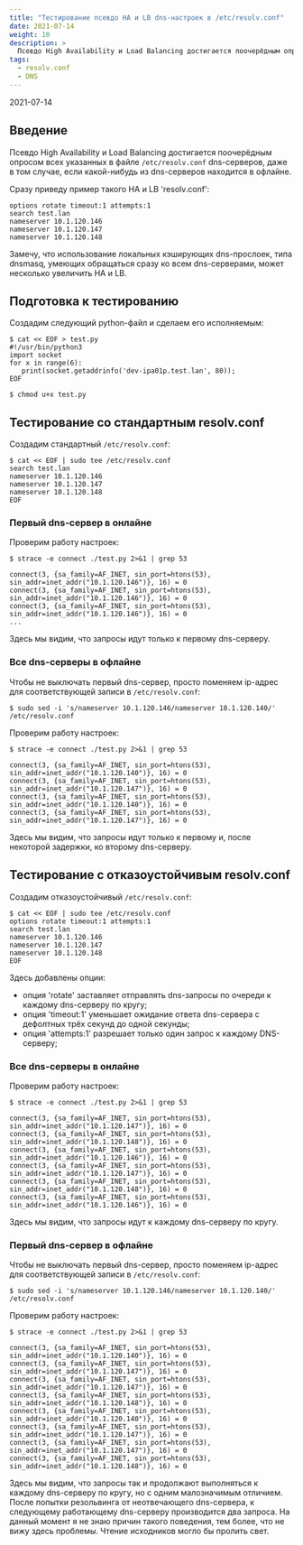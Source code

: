 ```yaml
---
title: "Тестирование псевдо HA и LB dns-настроек в /etc/resolv.conf"
date: 2021-07-14
weight: 10
description: >
  Псевдо High Availability и Load Balancing достигается поочерёдным опросом всех указанных в файле `/etc/resolv.conf` dns-серверов, даже в том случае, если какой-нибудь из dns-серверов находится в офлайне.
tags:
  - resolv.conf
  - DNS
---
```


2021-07-14

## Введение
Псевдо High Availability и Load Balancing достигается поочерёдным опросом всех указанных в файле `/etc/resolv.conf` dns-серверов, даже в том случае, если какой-нибудь из dns-серверов находится в офлайне.

Сразу приведу пример такого HA и LB 'resolv.conf':
```
options rotate timeout:1 attempts:1
search test.lan
nameserver 10.1.120.146
nameserver 10.1.120.147
nameserver 10.1.120.148
```

Замечу, что использование локальных кэширующих dns-прослоек, типа dnsmasq, умеющих обращаться сразу ко всем dns-серверами, может несколько увеличить HA и LB.

## Подготовка к тестированию
Создадим следующий python-файл и сделаем его исполняемым:
```
$ cat << EOF > test.py
#!/usr/bin/python3
import socket
for x in range(6):
   print(socket.getaddrinfo('dev-ipa01p.test.lan', 80));
EOF

$ chmod u+x test.py
```

## Тестирование со стандартным resolv.conf
Создадим стандартный `/etc/resolv.conf`:
```
$ cat << EOF | sudo tee /etc/resolv.conf
search test.lan
nameserver 10.1.120.146
nameserver 10.1.120.147
nameserver 10.1.120.148
EOF
```

### Первый dns-сервер в онлайне
Проверим работу настроек:
```
$ strace -e connect ./test.py 2>&1 | grep 53

connect(3, {sa_family=AF_INET, sin_port=htons(53), sin_addr=inet_addr("10.1.120.146")}, 16) = 0
connect(3, {sa_family=AF_INET, sin_port=htons(53), sin_addr=inet_addr("10.1.120.146")}, 16) = 0
connect(3, {sa_family=AF_INET, sin_port=htons(53), sin_addr=inet_addr("10.1.120.146")}, 16) = 0
...
```

Здесь мы видим, что запросы идут только к первому dns-серверу.

### Все dns-серверы в офлайне
Чтобы не выключать первый dns-сервер, просто поменяем ip-адрес для соответствующей записи в `/etc/resolv.conf`:
```
$ sudo sed -i 's/nameserver 10.1.120.146/nameserver 10.1.120.140/' /etc/resolv.conf
```

Проверим работу настроек:
```
$ strace -e connect ./test.py 2>&1 | grep 53

connect(3, {sa_family=AF_INET, sin_port=htons(53), sin_addr=inet_addr("10.1.120.140")}, 16) = 0
connect(3, {sa_family=AF_INET, sin_port=htons(53), sin_addr=inet_addr("10.1.120.147")}, 16) = 0
connect(3, {sa_family=AF_INET, sin_port=htons(53), sin_addr=inet_addr("10.1.120.140")}, 16) = 0
connect(3, {sa_family=AF_INET, sin_port=htons(53), sin_addr=inet_addr("10.1.120.147")}, 16) = 0
```

Здесь мы видим, что запросы идут только к первому и, после некоторой задержки, ко второму dns-серверу.

## Тестирование с отказоустойчивым resolv.conf
Создадим отказоустойчивый `/etc/resolv.conf`:
```
$ cat << EOF | sudo tee /etc/resolv.conf
options rotate timeout:1 attempts:1
search test.lan
nameserver 10.1.120.146
nameserver 10.1.120.147
nameserver 10.1.120.148
EOF
```

Здесь добавлены опции:
- опция 'rotate' заставляет отправлять dns-запросы по очереди к каждому dns-серверу по кругу;
- опция 'timeout:1' уменьшает ожидание ответа dns-сервера с дефолтных трёх секунд до одной секунды;
- опция 'attempts:1' разрешает только один запрос к каждому DNS-серверу;

### Все dns-серверы в онлайне
Проверим работу настроек:
```
$ strace -e connect ./test.py 2>&1 | grep 53

connect(3, {sa_family=AF_INET, sin_port=htons(53), sin_addr=inet_addr("10.1.120.147")}, 16) = 0
connect(3, {sa_family=AF_INET, sin_port=htons(53), sin_addr=inet_addr("10.1.120.148")}, 16) = 0
connect(3, {sa_family=AF_INET, sin_port=htons(53), sin_addr=inet_addr("10.1.120.146")}, 16) = 0
connect(3, {sa_family=AF_INET, sin_port=htons(53), sin_addr=inet_addr("10.1.120.147")}, 16) = 0
connect(3, {sa_family=AF_INET, sin_port=htons(53), sin_addr=inet_addr("10.1.120.148")}, 16) = 0
connect(3, {sa_family=AF_INET, sin_port=htons(53), sin_addr=inet_addr("10.1.120.146")}, 16) = 0
```

Здесь мы видим, что запросы идут к каждому dns-серверу по кругу.

### Первый dns-сервер в офлайне
Чтобы не выключать первый dns-сервер, просто поменяем ip-адрес для соответствующей записи в `/etc/resolv.conf`:
```
$ sudo sed -i 's/nameserver 10.1.120.146/nameserver 10.1.120.140/' /etc/resolv.conf
```

Проверим работу настроек:
```
$ strace -e connect ./test.py 2>&1 | grep 53

connect(3, {sa_family=AF_INET, sin_port=htons(53), sin_addr=inet_addr("10.1.120.140")}, 16) = 0
connect(3, {sa_family=AF_INET, sin_port=htons(53), sin_addr=inet_addr("10.1.120.147")}, 16) = 0
connect(3, {sa_family=AF_INET, sin_port=htons(53), sin_addr=inet_addr("10.1.120.147")}, 16) = 0
connect(3, {sa_family=AF_INET, sin_port=htons(53), sin_addr=inet_addr("10.1.120.148")}, 16) = 0
connect(3, {sa_family=AF_INET, sin_port=htons(53), sin_addr=inet_addr("10.1.120.140")}, 16) = 0
connect(3, {sa_family=AF_INET, sin_port=htons(53), sin_addr=inet_addr("10.1.120.147")}, 16) = 0
connect(3, {sa_family=AF_INET, sin_port=htons(53), sin_addr=inet_addr("10.1.120.147")}, 16) = 0
connect(3, {sa_family=AF_INET, sin_port=htons(53), sin_addr=inet_addr("10.1.120.148")}, 16) = 0
```

Здесь мы видим, что запросы так и продолжают выполняться к каждому dns-серверу по кругу, но с одним малозначимым отличием. После попытки резольвинга от неотвечающего dns-сервера, к следующему работающему dns-серверу производится два запроса. На данный момент я не знаю причин такого поведения, тем более, что не вижу здесь проблемы. Чтение исходников могло бы пролить свет.
